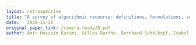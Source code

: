 ```yaml
---
layout: retrospective
title: "A survey of algorithmic recourse: definitions, formulations, solutions, and prospects"
date:   2020-11-20
original_paper_link: /camera_ready/8.pdf
author: Amir-Hossein Karimi, Gilles Barthe, Bernhard Schölkopf, Isabel Valera
---
```

